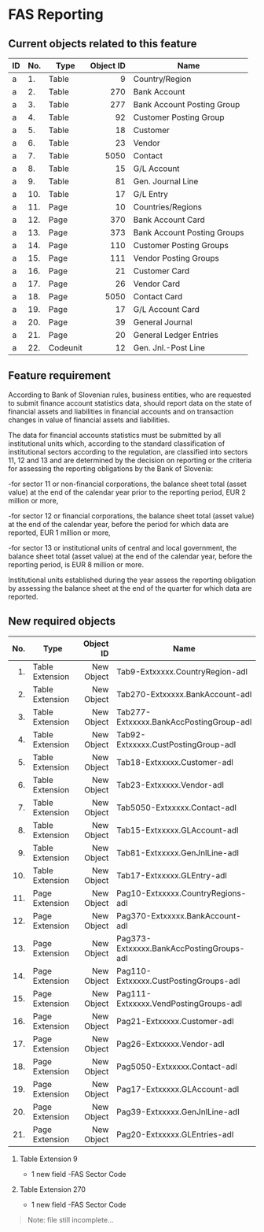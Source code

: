 # FAS Reporting

## Current objects related to this feature

ID|No.|Type|Object ID|Name
--|--|----|-----------:|--------
a|1. |Table |9  |Country/Region
a|2. |Table |270  |Bank Account
a|3. |Table |277  |Bank Account Posting Group
a|4. |Table |92  |Customer Posting Group
a|5. |Table |18  |Customer
a|6. |Table |23  |Vendor
a|7. |Table |5050 |Contact
a|8. |Table |15 |G/L Account
a|9. |Table |81 |Gen. Journal Line
a|10. |Table |17 |G/L Entry
a|11. |Page |10 |Countries/Regions
a|12. |Page |370 |Bank Account Card
a|13. |Page |373 |Bank Account Posting Groups
a|14. |Page |110 |Customer Posting Groups
a|15. |Page |111 |Vendor Posting Groups
a|16. |Page |21 |Customer Card
a|17. |Page |26 |Vendor Card
a|18. |Page |5050 |Contact Card
a|19. |Page |17 |G/L Account Card
a|20. |Page |39 |General Journal
a|21. |Page |20 |General Ledger Entries
a|22. |Codeunit |12  |Gen. Jnl.-Post Line

## Feature requirement

According to Bank of Slovenian rules, business entities, who are requested to submit finance account statistics data, should report data on the state of financial assets and liabilities in financial accounts and on transaction changes in value of financial assets and liabilities.

The data for financial accounts statistics must be submitted by all institutional units which, according to the standard classification of institutional sectors according to the regulation, are classified into sectors 11, 12 and 13 and are determined by the decision on reporting or the criteria for assessing the reporting obligations by the Bank of Slovenia:

-for sector 11 or non-financial corporations, the balance sheet total (asset value) at the end of the calendar year prior to the reporting period, EUR 2 million or more,

-for sector 12 or financial corporations, the balance sheet total (asset value) at the end of the calendar year, before the period for which data are reported, EUR 1 million or more,

-for sector 13 or institutional units of central and local government, the balance sheet total (asset value) at the end of the calendar year, before the reporting period, is EUR 8 million or more.

Institutional units established during the year assess the reporting obligation by assessing the balance sheet at the end of the quarter for which data are reported.

## New required objects

No.|Type|Object ID|Name
--:|----|-----------:|--------
1.|Table Extension|New Object|Tab9-Extxxxxx.CountryRegion-adl
2.|Table Extension|New Object|Tab270-Extxxxxx.BankAccount-adl
3.|Table Extension|New Object|Tab277-Extxxxxx.BankAccPostingGroup-adl
4.|Table Extension|New Object|Tab92-Extxxxxx.CustPostingGroup-adl
5.|Table Extension|New Object|Tab18-Extxxxxx.Customer-adl
6.|Table Extension|New Object|Tab23-Extxxxxx.Vendor-adl
7.|Table Extension|New Object|Tab5050-Extxxxxx.Contact-adl
8.|Table Extension|New Object|Tab15-Extxxxxx.GLAccount-adl
9.|Table Extension|New Object|Tab81-Extxxxxx.GenJnlLine-adl
10.|Table Extension|New Object|Tab17-Extxxxxx.GLEntry-adl
11.|Page Extension|New Object|Pag10-Extxxxxx.CountryRegions-adl
12.|Page Extension|New Object|Pag370-Extxxxxx.BankAccount-adl
13.|Page Extension|New Object|Pag373-Extxxxxx.BankAccPostingGroups-adl
14.|Page Extension|New Object|Pag110-Extxxxxx.CustPostingGroups-adl
15.|Page Extension|New Object|Pag111-Extxxxxx.VendPostingGroups-adl
16.|Page Extension|New Object|Pag21-Extxxxxx.Customer-adl
17.|Page Extension|New Object|Pag26-Extxxxxx.Vendor-adl
18.|Page Extension|New Object|Pag5050-Extxxxxx.Contact-adl
19.|Page Extension|New Object|Pag17-Extxxxxx.GLAccount-adl
20.|Page Extension|New Object|Pag39-Extxxxxx.GenJnlLine-adl
21.|Page Extension|New Object|Pag20-Extxxxxx.GLEntries-adl

1. Table Extension 9
    - 1 new field
      -FAS Sector Code


2. Table Extension 270
    - 1 new field
      -FAS Sector Code


>Note: file still incomplete...